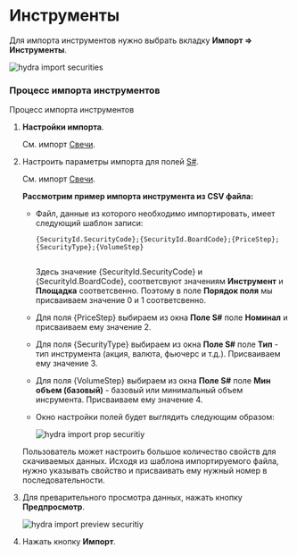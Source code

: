 # Инструменты

Для импорта инструментов нужно выбрать вкладку **Импорт \=\> Инструменты**.

![hydra import securities](~/images/hydra_import_securities.png)

### Процесс импорта инструментов

Процесс импорта инструментов

1. **Настройки импорта**.

   См. импорт [Свечи](HydraImportCandles.md).
2. Настроить параметры импорта для полей [S\#](StockSharpAbout.md).

   См. импорт [Свечи](HydraImportCandles.md).

   **Рассмотрим пример импорта инструмента из CSV файла:**
   - Файл, данные из которого необходимо импортировать, имеет следующий шаблон записи:

     ```none
     {SecurityId.SecurityCode};{SecurityId.BoardCode};{PriceStep};{SecurityType};{VolumeStep}
     	  				
     ```

     Здесь значение {SecurityId.SecurityCode} и {SecurityId.BoardCode}, соответсвуют значениям **Инструмент** и **Площадка** соответсвенно. Поэтому в поле **Порядок поля** мы присваиваем значение 0 и 1 соответсвенно.
   - Для поля {PriceStep} выбираем из окна **Поле S\#** поле **Номинал** и присваиваем ему значение 2.
   - Для поля {SecurityType} выбираем из окна **Поле S\#** поле **Тип** \- тип инструмента (акция, валюта, фьючерс и т.д.). Присваиваем ему значение 3.
   - Для поля {VolumeStep} выбираем из окна **Поле S\#** поле **Мин объем (базовый)** \- базовый или минимальный объем инсрумента. Присваиваем ему значение 4.
   - Окно настройки полей будет выглядить следующим образом:

     ![hydra import prop securitiy](~/images/hydra_import_prop_securitiy.png)

   Пользователь может настроить большое количество свойств для скачиваемых данных. Исходя из шаблона импортируемого файла, нужно указывать свойство и присваивать ему нужный номер в последовательности. 
3. Для преварительного просмотра данных, нажать кнопку **Предпросмотр**.

   ![hydra import preview securitiy](~/images/hydra_import_preview_securitiy.png)
4. Нажать кнопку **Импорт**.
